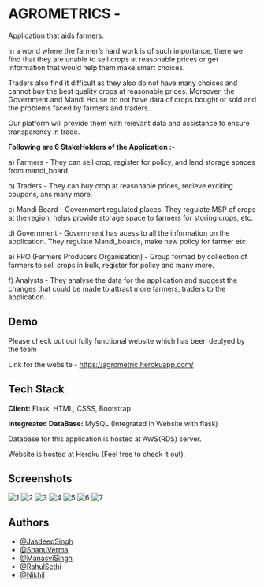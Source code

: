# AGROMETRICS - 
Application that aids farmers.

In a world where the farmer’s hard work is of such importance, there we find that they are unable to sell crops at reasonable prices or get information that would help them make smart choices. 

Traders also find it difficult as they also do not have many choices and cannot buy the best quality crops at reasonable prices. Moreover, the Government and Mandi House do not have data of crops bought or sold and the problems faced by farmers and traders. 

Our platform will provide them with relevant data and assistance to ensure transparency in trade.


**Following are 6 StakeHolders of the Application :-**

a) Farmers - They can sell crop, register for policy, and lend storage spaces from mandi_board.

b) Traders - They can buy crop at reasonable prices, recieve exciting coupons, ans many  more.

c) Mandi Board - Government regulated places. They regulate MSP of crops at the region, helps provide storage space to farmers for storing crops, etc.

d) Government - Government has acess to all the information on the application. They regulate Mandi_boards, make new policy for farmer etc.

e) FPO (Farmers Producers Organisation) - Group formed by collection of farmers to sell crops in bulk, register for policy and many more.

f) Analysts - They analyse the data for the application and suggest the changes that could be made to attract more farmers, traders to the application.




## Demo

Please check out out fully functional website which has been deplyed by the team

Link for the website - https://agrometric.herokuapp.com/





## Tech Stack

**Client:** Flask, HTML, CSSS, Bootstrap

**Integreated DataBase:**  MySQL (Integrated in Website with flask)

Database for this application is hosted at AWS(RDS) server.

Website is hosted at Heroku (Feel free to check it out).




## Screenshots

![1](https://user-images.githubusercontent.com/63155782/130185649-4d237902-9dff-4360-a47f-7f928921479d.jpg)
![2](https://user-images.githubusercontent.com/63155782/130185653-df490e12-4c94-435e-a0da-db6290fe7de2.jpg)
![3](https://user-images.githubusercontent.com/63155782/130185657-606662eb-ac38-4398-bcdf-a07d39767739.jpg)
![4](https://user-images.githubusercontent.com/63155782/130185668-04aea6e6-f970-4605-819d-a5effdf894e9.jpg)
![5](https://user-images.githubusercontent.com/63155782/130185673-5037f06e-8dc5-4663-bc6f-a6fddbdfe622.jpg)
![6](https://user-images.githubusercontent.com/63155782/130186049-3c8370d7-021b-41d3-9434-2c7cc4909ad6.jpg)
![7](https://user-images.githubusercontent.com/63155782/130186055-91313698-8bca-4984-a0e0-1033494dfcf3.jpg)


## Authors

- [@JasdeepSingh](https://github.com/Jassi-71)
- [@ShanuVerma](https://github.com/shanu19104)
- [@ManasviSingh](https://github.com/ms1901)
- [@RahulSethi](https://github.com/RahulSethi070801)
- [@Nikhil](https://github.com/Nikhil-prog)
